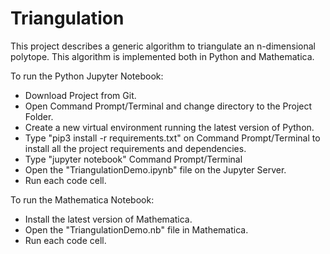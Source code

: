 # Triangulation
This project describes a generic algorithm to triangulate an n-dimensional polytope. This algorithm is implemented both in Python and Mathematica. 

To run the Python Jupyter Notebook:

- Download Project from Git.
- Open Command Prompt/Terminal and change directory to the Project Folder.
- Create a new virtual environment running the latest version of Python.
- Type "pip3 install -r requirements.txt" on Command Prompt/Terminal to install all the project requirements and dependencies.
- Type "jupyter notebook" Command Prompt/Terminal
- Open the "TriangulationDemo.ipynb" file on the Jupyter Server.
- Run each code cell.

To run the Mathematica Notebook:
- Install the latest version of Mathematica.
- Open the "TriangulationDemo.nb" file in Mathematica.
- Run each code cell. 



